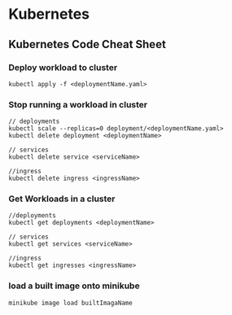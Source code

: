 # Kubernetes

## Kubernetes Code Cheat Sheet
### Deploy workload to cluster 
``` 
kubectl apply -f <deploymentName.yaml>
```

### Stop running a workload in cluster 
```
// deployments
kubectl scale --replicas=0 deployment/<deploymentName.yaml>
kubectl delete deployment <deploymentName>

// services
kubectl delete service <serviceName>

//ingress
kubectl delete ingress <ingressName>
```

### Get Workloads in a cluster 
```
//deployments
kubectl get deployments <deploymentName>

// services
kubectl get services <serviceName>

//ingress
kubectl get ingresses <ingressName>
```

### load a built image onto minikube 
```
minikube image load builtImagaName

```
